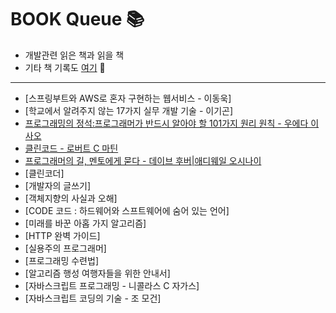 # BOOK Queue &#128218;
- 개발관련 읽은 책과 읽을 책
- 기타 책 기록도 [여기](https://blog.naver.com/sorbus92)		&#128214;

***
- [스프링부트와 AWS로 혼자 구현하는 웹서비스 - 이동욱]
- [학교에서 알려주지 않는 17가지 실무 개발 기술 - 이기곤]
- [프로그래밍의 정석:프로그래머가 반드시 알아야 할 101가지 원리 원칙 - 우에다 이사오](https://blog.naver.com/sorbus92/222063279884)
- [클린코드 - 로버트 C 마틴](https://blog.naver.com/sorbus92/222040484505)
- [프로그래머의 길, 멘토에게 묻다 - 데이브 후버|애디웨일 오시나이](https://blog.naver.com/sorbus92/222035488106)
- [클린코더]
- [개발자의 글쓰기]
- [객체지향의 사실과 오해]
- [CODE 코드 : 하드웨어와 스프트웨어에 숨어 있는 언어]
- [미래를 바꾼 아홉 가지 알고리즘]
- [HTTP 완벽 가이드]
- [실용주의 프로그래머]
- [프로그래밍 수련법]
- [알고리즘 행성 여행자들을 위한 안내서]
- [자바스크립트 프로그래밍 - 니콜라스 C 자가스]
- [자바스크립트 코딩의 기술 - 조 모건]